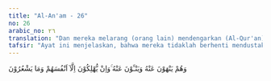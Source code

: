 ```yaml
---
title: "Al-An'am - 26"
no: 26
arabic_no: ٢٦
translation: "Dan mereka melarang (orang lain) mendengarkan (Al-Qur'an) dan mereka sendiri menjauhkan diri daripadanya, dan mereka hanyalah membinasakan diri mereka sendiri, sedang mereka tidak menyadari."
tafsir: "Ayat ini menjelaskan, bahwa mereka tidaklah berhenti mendustakan ayat-ayat Al-Qur'an dan memandangnya sebagai sihir, bahkan mereka mencegah orang lain mendengarkan serta menghasutnya, agar orang-orang itu tidak tertarik kepada Al-Qur'an yang indah bahasanya dan maknanya yang padat melebihi bahasa penyair-penyair mereka, sehingga pemimpin kaum musyrik itu merasa khawatir terhadap pengaruh gaya bahasa Al-Qur'an itu kepada pendengarnya. Mereka menyadari bahwa kesempatan untuk memperhatikan ayat Al-Qur'an itu berarti kesempatan untuk menanggapi mukjizatnya, karena itulah mereka menghalangi orang lain.\n\nDi samping mencegah orang lain, mereka sendiri menjauhkan diri dari Al-Qur'an, untuk menunjukkan bahwa mereka sangat menentangnya dan untuk menguatkan larangan mereka.\n\nMeskipun orang-orang musyrik telah berdaya upaya dengan pelbagai cara untuk memadamkan cahaya Islam, mereka tidak akan berhasil. Bahkan Allah menyatakan pada akhir ayat ini, bahwa tindakan mereka bukanlah menghancurkan Islam tetapi menghancurkan mereka sendiri tanpa mereka sadari. Peringatan akan kehancuran mereka ini beberapa tahun kemudian terbukti kebenarannya dalam pelbagai peperangan dan kemenangan di pihak Rasulullah."
---
```

وَهُمْ يَنْهَوْنَ عَنْهُ وَيَنْـَٔوْنَ عَنْهُ ۚوَاِنْ يُّهْلِكُوْنَ اِلَّآ اَنْفُسَهُمْ وَمَا يَشْعُرُوْنَ 